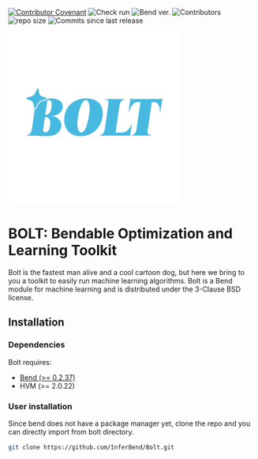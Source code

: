 [![Contributor Covenant](https://img.shields.io/badge/Contributor%20Covenant-2.0-4baaaa.svg)](code_of_conduct.md) 
![Check run](https://img.shields.io/github/check-runs/InferBend/Bolt/main)
![Bend ver.](https://img.shields.io/badge/Bend-0.2.37-blue)
![Contributors](https://img.shields.io/github/contributors/InferBend/Bolt)
![repo size](https://img.shields.io/github/repo-size/InferBend/Bolt)
![Commits since last release](https://img.shields.io/github/commits-since/InferBend/Bolt/latest?include_prereleases&color=red)

<img src="./docs/logos/logo blue trasp.svg" width="350px">

# BOLT: Bendable Optimization and Learning Toolkit

Bolt is the fastest man alive and a cool cartoon dog, but here we bring to you a toolkit to easily run machine learning algorithms. Bolt is a Bend module for machine learning and is distributed under the 3-Clause BSD license.

## Installation

### Dependencies
Bolt requires:
- [Bend (>= 0.2.37)](https://github.com/HigherOrderCO/Bend)
- HVM (>= 2.0.22)

### User installation

Since bend does not have a package manager yet, clone the repo and you can directly import from bolt directory.
```bash
git clone https://github.com/InferBend/Bolt.git
``` 
